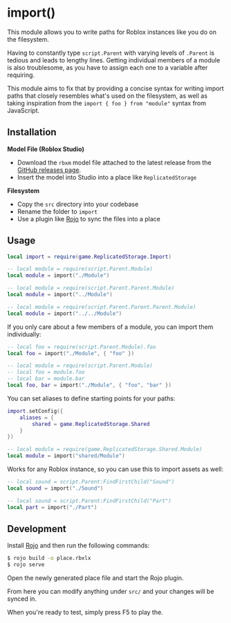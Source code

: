 # import()

This module allows you to write paths for Roblox instances like you do on the filesystem.

Having to constantly type `script.Parent` with varying levels of `.Parent` is tedious and leads to lengthy lines. Getting individual members of a module is also troublesome, as you have to assign each one to a variable after requiring.

This module aims to fix that by providing a concise syntax for writing import paths that closely resembles what's used on the filesystem, as well as taking inspiration from the `import { foo } from "module"` syntax from JavaScript.

## Installation

**Model File (Roblox Studio)**
- Download the `rbxm` model file attached to the latest release from the [GitHub releases page](https://github.com/vocksel/import/releases).
- Insert the model into Studio into a place like `ReplicatedStorage`

**Filesystem**
- Copy the `src` directory into your codebase
- Rename the folder to `import`
- Use a plugin like [Rojo](https://github.com/LPGhatguy/rojo) to sync the files into a place

## Usage

```lua
local import = require(game.ReplicatedStorage.Import)

-- local module = require(script.Parent.Module)
local module = import("./Module")

-- local module = require(script.Parent.Parent.Module)
local module = import("../Module")

-- local module = require(script.Parent.Parent.Parent.Module)
local module = import("../../Module")
```

If you only care about a few members of a module, you can import them individually:

```lua
-- local foo = require(script.Parent.Module).foo
local foo = import("./Module", { "foo" })

-- local module = require(script.Parent.Module)
-- local foo = module.foo
-- local bar = module.bar
local foo, bar = import("./Module", { "foo", "bar" })
```

You can set aliases to define starting points for your paths:

```lua
import.setConfig({
	aliases = {
		shared = game.ReplicatedStorage.Shared
	}
})

-- local module = require(game.ReplicatedStorage.Shared.Module)
local module = import("shared/Module")
```

Works for any Roblox instance, so you can use this to import assets as well:

```lua
-- local sound = script.Parent:FindFirstChild("Sound")
local sound = import("./Sound")

-- local sound = script.Parent:FindFirstChild("Part")
local part = import("./Part")
```

## Development

Install [Rojo](https://github.com/rojo-rbx/rojo/) and then run the following commands:

```sh
$ rojo build -o place.rbxlx
$ rojo serve
```

Open the newly generated place file and start the Rojo plugin.

From here you can modify anything under `src/` and your changes will be synced in.

When you're ready to test, simply press F5 to play the.
